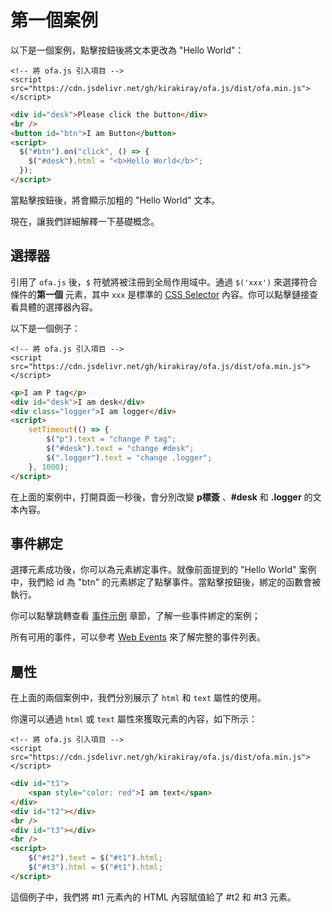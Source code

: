 # 第一個案例

以下是一個案例，點擊按鈕後將文本更改為 "Hello World"：

<html-viewer>

```
<!-- 將 ofa.js 引入項目 -->
<script src="https://cdn.jsdelivr.net/gh/kirakiray/ofa.js/dist/ofa.min.js"></script>
```

```html
<div id="desk">Please click the button</div>
<br />
<button id="btn">I am Button</button>
<script>
  $("#btn").on("click", () => {
    $("#desk").html = "<b>Hello World</b>";
  });
</script>
```

</html-viewer>

當點擊按鈕後，將會顯示加粗的 "Hello World" 文本。

現在，讓我們詳細解釋一下基礎概念。

## 選擇器

引用了 `ofa.js` 後，`$` 符號將被注冊到全局作用域中。通過 `$('xxx')` 來選擇符合條件的**第一個** 元素，其中 `xxx` 是標準的 [CSS Selector](https://developer.mozilla.org/en-US/docs/Web/CSS/CSS_selectors)  內容。你可以點擊鏈接查看具體的選擇器內容。

以下是一個例子：

<html-viewer>

```
<!-- 將 ofa.js 引入項目 -->
<script src="https://cdn.jsdelivr.net/gh/kirakiray/ofa.js/dist/ofa.min.js"></script>
```

```html
<p>I am P tag</p>
<div id="desk">I am desk</div>
<div class="logger">I am logger</div>
<script>
    setTimeout(() => {
        $("p").text = "change P tag";
        $("#desk").text = "change #desk";
        $(".logger").text = "change .logger";
    }, 1000);
</script>
```

</html-viewer>

在上面的案例中，打開頁面一秒後，會分別改變 **p標簽** 、**#desk** 和 **.logger**  的文本內容。

## 事件綁定

選擇元素成功後，你可以為元素綁定事件。就像前面提到的 "Hello World" 案例中，我們給 id 為 "btn" 的元素綁定了點擊事件。當點擊按鈕後，綁定的函數會被執行。

你可以點擊跳轉查看 [事件示例](./example-event.md)  章節，了解一些事件綁定的案例；

所有可用的事件，可以參考 [Web Events](https://developer.mozilla.org/en-US/docs/Web/Events) 來了解完整的事件列表。

## 屬性

在上面的兩個案例中，我們分別展示了 `html` 和 `text` 屬性的使用。

你還可以通過 `html` 或 `text` 屬性來獲取元素的內容，如下所示：

<html-viewer>

```
<!-- 將 ofa.js 引入項目 -->
<script src="https://cdn.jsdelivr.net/gh/kirakiray/ofa.js/dist/ofa.min.js"></script>
```

```html
<div id="t1">
    <span style="color: red">I am text</span>
</div>
<div id="t2"></div>
<br />
<div id="t3"></div>
<br />
<script>
    $("#t2").text = $("#t1").html;
    $("#t3").html = $("#t1").html;
</script>
```

</html-viewer>

這個例子中，我們將 #t1 元素內的 HTML 內容賦值給了 #t2 和 #t3 元素。
